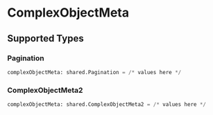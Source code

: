 # ComplexObjectMeta


## Supported Types

### Pagination

```python
complexObjectMeta: shared.Pagination = /* values here */
```

### ComplexObjectMeta2

```python
complexObjectMeta: shared.ComplexObjectMeta2 = /* values here */
```

